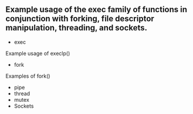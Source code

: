 ## Example usage of the exec family of functions in conjunction with forking, file descriptor manipulation, threading, and sockets.
- exec

Example usage of execlp()

- fork

Examples of fork()

- pipe
- thread
- mutex
- Sockets
